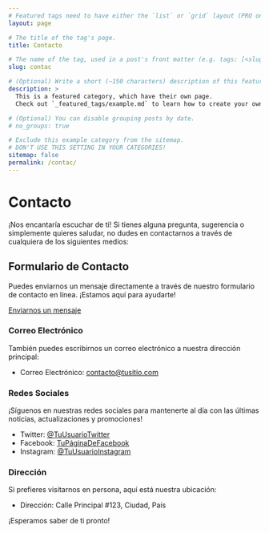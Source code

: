 ```yaml
---
# Featured tags need to have either the `list` or `grid` layout (PRO only).
layout: page

# The title of the tag's page.
title: Contacto

# The name of the tag, used in a post's front matter (e.g. tags: [<slug>]).
slug: contac

# (Optional) Write a short (~150 characters) description of this featured tag.
description: >
  This is a featured category, which have their own page.
  Check out `_featured_tags/example.md` to learn how to create your own.

# (Optional) You can disable grouping posts by date.
# no_groups: true

# Exclude this example category from the sitemap.
# DON'T USE THIS SETTING IN YOUR CATEGORIES!
sitemap: false
permalink: /contac/
---
```



# Contacto

¡Nos encantaría escuchar de ti! Si tienes alguna pregunta, sugerencia o simplemente quieres saludar, no dudes en contactarnos a través de cualquiera de los siguientes medios:

## Formulario de Contacto

Puedes enviarnos un mensaje directamente a través de nuestro formulario de contacto en línea. ¡Estamos aquí para ayudarte!

[Enviarnos un mensaje](#)

### Correo Electrónico

También puedes escribirnos un correo electrónico a nuestra dirección principal:

- Correo Electrónico: contacto@tusitio.com

### Redes Sociales

¡Síguenos en nuestras redes sociales para mantenerte al día con las últimas noticias, actualizaciones y promociones!

- Twitter: [@TuUsuarioTwitter](https://twitter.com/TuUsuarioTwitter)
- Facebook: [TuPáginaDeFacebook](https://facebook.com/TuPáginaDeFacebook)
- Instagram: [@TuUsuarioInstagram](https://instagram.com/TuUsuarioInstagram)

### Dirección

Si prefieres visitarnos en persona, aquí está nuestra ubicación:

- Dirección: Calle Principal #123, Ciudad, País

¡Esperamos saber de ti pronto!
